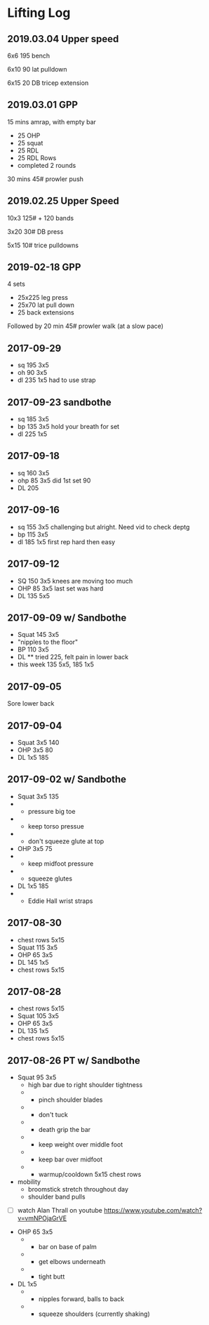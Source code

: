 # Lifting Log

## 2019.03.04 Upper speed

6x6 195 bench

6x10 90 lat pulldown

6x15 20 DB tricep extension

## 2019.03.01 GPP

15 mins amrap, with empty bar
- 25 OHP
- 25 squat
- 25 RDL
- 25 RDL Rows
- completed 2 rounds

30 mins 45# prowler push

## 2019.02.25 Upper Speed

10x3 125# + 120 bands

3x20 30# DB press

5x15 10# trice pulldowns

## 2019-02-18 GPP

4 sets
- 25x225 leg press
- 25x70 lat pull down
- 25 back extensions

Followed by 20 min 45# prowler walk (at a slow pace)

## 2017-09-29 
- sq 195 3x5
- oh 90 3x5 
- dl 235 1x5 had to use strap

## 2017-09-23 sandbothe
- sq 185 3x5
- bp 135 3x5 hold your breath for set
- dl 225 1x5

## 2017-09-18 
- sq 160 3x5
- ohp 85 3x5 did 1st set 90
- DL 205

## 2017-09-16
- sq 155 3x5 challenging but alright. Need vid to check deptg
- bp 115 3x5 
- dl 185 1x5 first rep hard then easy

## 2017-09-12 
- SQ 150 3x5 knees are moving too much
- OHP 85 3x5 last set was hard
- DL 135 5x5

## 2017-09-09 w/ Sandbothe
- Squat 145 3x5 
- "nipples to the floor"
- BP 110 3x5
- DL ** tried 225, felt pain in lower back
- this week 135 5x5, 185 1x5

## 2017-09-05 
Sore lower back

## 2017-09-04 
- Squat 3x5 140
- OHP 3x5 80
- DL 1x5 185

## 2017-09-02 w/ Sandbothe
- Squat 3x5 135
- - pressure big toe
- - keep torso pressue
- - don't squeeze glute at top
- OHP 3x5 75
- - keep midfoot pressure
- - squeeze glutes
- DL 1x5 185
- - Eddie Hall wrist straps

## 2017-08-30 
- chest rows 5x15
- Squat 115 3x5
- OHP 65 3x5
- DL 145 1x5
- chest rows 5x15

## 2017-08-28 
- chest rows 5x15
- Squat 105 3x5
- OHP 65 3x5
- DL 135 1x5
- chest rows 5x15


## 2017-08-26 PT w/ Sandbothe
- Squat 95 3x5
  - high bar due to right shoulder tightness
  - * pinch shoulder blades
  - * don't tuck
  - * death grip the bar
  - * keep weight over middle foot
  - * keep bar over midfoot
  - * warmup/cooldown 5x15 chest rows
- mobility
  - broomstick stretch throughout day
  - shoulder band pulls
- [ ] watch Alan Thrall on youtube https://www.youtube.com/watch?v=vmNPOjaGrVE
- OHP 65 3x5
  - * bar on base of palm
  - * get elbows underneath
  - * tight butt
- DL 1x5
  - * nipples forward, balls to back
  - * squeeze shoulders (currently shaking)
